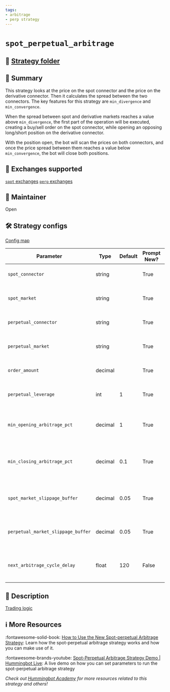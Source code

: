 ```yaml
---
tags:
- arbitrage
- perp strategy
---
```


# `spot_perpetual_arbitrage`

## 📁 [Strategy folder](https://github.com/hummingbot/hummingbot/tree/master/hummingbot/strategy/spot_perpetual_arbitrage)

## 📝 Summary

This strategy looks at the price on the spot connector and the price on the derivative connector. Then it calculates the spread between the two connectors. The key features for this strategy are `min_divergence` and `min_convergence`.

When the spread between spot and derivative markets reaches a value above `min_divergence`, the first part of the operation will be executed, creating a buy/sell order on the spot connector, while opening an opposing long/short position on the derivative connector.

With the position open, the bot will scan the prices on both connectors, and once the price spread between them reaches a value below `min_convergence`, the bot will close both positions.

## 🏦 Exchanges supported

[`spot` exchanges](/exchanges/spot)
[`perp` exchanges](/exchanges/perp)

## 👷 Maintainer

Open

## 🛠️ Strategy configs

[Config map](https://github.com/hummingbot/hummingbot/tree/master/hummingbot/strategy/spot_perpetual_arbitrage/spot_perpetual_arbitrage_config_map.py)

| Parameter                    | Type        | Default     | Prompt New? | Prompt                                                 |
|------------------------------|-------------|-------------|-------------|--------------------------------------------------------|
| `spot_connector` | string | | True | Enter a spot connector (Exchange/AMM) |
| `spot_market` | string | | True | Enter the token trading pair you would like to trade on [spot_connector] |
| `perpetual_connector` | string | | True | Enter a derivative name (Exchange/AMM) |
| `perpetual_market` | string | | True | Enter the token trading pair you would like to trade on [derivative_connector] |
| `order_amount` | decimal | | True | What is the amount of [base_asset] per order? |
| `perpetual_leverage` | int | 1 | True | How much leverage would you like to use on the derivative exchange? |
| `min_opening_arbitrage_pct` | decimal | 1 | True | What is the minimum spread between the spot and derivative market price before starting an arbitrage? |
| `min_closing_arbitrage_pct` | decimal | 0.1 | True | What is the minimum spread between the spot and derivative market price before closing an existing arbitrage? |
| `spot_market_slippage_buffer` | decimal | 0.05 | True | How much buffer do you want to add to the price to account for slippage for orders on the spot market |
| `perpetual_market_slippage_buffer` | decimal | 0.05 | True | How much buffer do you want to add to the price to account for slippage for orders on the derivative market |
| `next_arbitrage_cycle_delay` | float | 120 | False | How long do you want the strategy to wait to cool off from an arbitrage cycle (in seconds) |

## 📓 Description

[Trading logic](https://github.com/hummingbot/hummingbot/blob/master/hummingbot/strategy/spot_perpetual_arbitrage/spot_perpetual_arbitrage.py)

## ℹ️ More Resources

:fontawesome-solid-book: [How to Use the New Spot-perpetual Arbitrage Strategy](https://blog.hummingbot.org/blog-2021-03-spot-perpetual-protocol-guide/): Learn how the spot-perpetual arbitrage strategy works and how you can make use of it.

:fontawesome-brands-youtube: [Spot-Perpetual Arbitrage Strategy Demo | Hummingbot Live](https://www.youtube.com/watch?v=hJPmAy-Ellk): A live demo on how you can set parameters to run the spot-perpetual arbitrage strategy

*Check out [Hummingbot Academy](https://hummingbot.io/en/academy) for more resources related to this strategy and others!*
